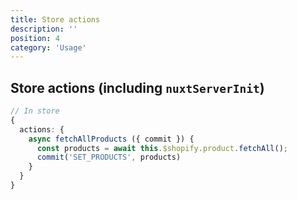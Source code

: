 ```yaml
---
title: Store actions
description: ''
position: 4
category: 'Usage'
---
```


## Store actions (including `nuxtServerInit`)

```ts
// In store
{
  actions: {
    async fetchAllProducts ({ commit }) {
      const products = await this.$shopify.product.fetchAll();
      commit('SET_PRODUCTS', products)
    }
  }
}
```
